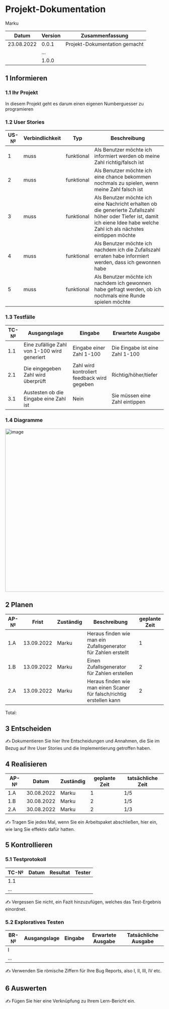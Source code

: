 # Projekt-Dokumentation

Marku

| Datum | Version | Zusammenfassung                                              |
| ----- | ------- | ------------------------------------------------------------ |
| 23.08.2022     | 0.0.1   | Projekt-Dokumentation gemacht |
|       | ...     |                                                              |
|       | 1.0.0   |                                                              |

## 1 Informieren 

### 1.1 Ihr Projekt

In diesem Projekt geht es darum einen eigenen Numberguesser zu programieren
### 1.2 User Stories

| US-№ | Verbindlichkeit | Typ  | Beschreibung                       |
| ---- | --------------- | ---- | ---------------------------------- |
| 1    |  muss  |   funktional   | Als Benutzer möchte ich informiert werden ob meine Zahl richtig/falsch ist |
| 2    |  muss  |   funktional   | Als Benutzer möchte ich eine chance bekommen nochmals zu spielen, wenn meine Zahl falsch ist |
| 3    |  muss  |   funktional   | Als Benutzer möchte ich eine Nachricht erhalten ob die generierte Zufallszahl höher oder Tiefer ist, damit ich eiene Idee habe welche Zahl ich als nächstes eintippen möchte |
| 4    |  muss  |   funktional   | Als Benutzer möchte ich nachdem ich die Zufallszahl erraten habe informiert werden, dass ich gewonnen habe |
| 5    |  muss  |   funktional   | Als Benutzer möchte ich nachdem ich gewonnen habe gefragt werden, ob ich nochmals eine Runde spielen möchte |
### 1.3 Testfälle

| TC-№ | Ausgangslage | Eingabe | Erwartete Ausgabe |
| ---- | ------------ | ------- | ----------------- |
|  1.1  | Eine zufällige Zahl von 1-100 wird generiert | Eingabe einer Zahl 1-100  | Die Eingabe ist eine Zahl 1-100 |
|  2.1  | Die eingegeben Zahl wird überprüft | Zahl wird kontroliert feedback wird gegeben | Richtig/höher/tiefer |
|  3.1  | Austesten ob die Eingabe eine Zahl ist | Nein | Sie müssen eine Zahl eintippen |

### 1.4 Diagramme

<img width="519" alt="image" src="https://user-images.githubusercontent.com/110892575/186114556-6030ee6e-d9f6-48c8-8cd2-35b019279479.png">

## 2 Planen

| AP-№ | Frist | Zuständig | Beschreibung | geplante Zeit |
| ---- | ----- | --------- | ------------ | ------------- |
| 1.A  | 13.09.2022 | Marku | Heraus finden wie man ein Zufallsgenerator für Zahlen erstellt | 1 |
| 1.B  | 13.09.2022 | Marku | Einen Zufallsgenerator für Zahlen erstellen | 2 |
| 2.A  | 13.09.2022 | Marku | Heraus finden wie man einen Scaner für falsch/richtig erstellen kann | 2 |

Total: 

## 3 Entscheiden

✍️ Dokumentieren Sie hier Ihre Entscheidungen und Annahmen, die Sie im Bezug auf Ihre User Stories und die Implementierung getroffen haben.

## 4 Realisieren

| AP-№ | Datum | Zuständig | geplante Zeit | tatsächliche Zeit |
| ---- | ----- | --------- | ------------- | ----------------- |
| 1.A  | 30.08.2022 | Marku |  1           |  1/5              |
| 1.B  | 30.08.2022 | Marku |  2           |  1/5              |
| 2.A  | 30.08.2022 | Marku |  2           |  1/3              |
✍️ Tragen Sie jedes Mal, wenn Sie ein Arbeitspaket abschließen, hier ein, wie lang Sie effektiv dafür hatten.

## 5 Kontrollieren

### 5.1 Testprotokoll

| TC-№ | Datum | Resultat | Tester |
| ---- | ----- | -------- | ------ |
| 1.1  |       |          |        |
| ...  |       |          |        |

✍️ Vergessen Sie nicht, ein Fazit hinzuzufügen, welches das Test-Ergebnis einordnet.

### 5.2 Exploratives Testen

| BR-№ | Ausgangslage | Eingabe | Erwartete Ausgabe | Tatsächliche Ausgabe |
| ---- | ------------ | ------- | ----------------- | -------------------- |
| I    |              |         |                   |                      |
| ...  |              |         |                   |                      |

✍️ Verwenden Sie römische Ziffern für Ihre Bug Reports, also I, II, III, IV etc.

## 6 Auswerten

✍️ Fügen Sie hier eine Verknüpfung zu Ihrem Lern-Bericht ein.
